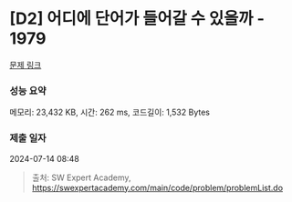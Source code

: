 # [D2] 어디에 단어가 들어갈 수 있을까 - 1979 

[문제 링크](https://swexpertacademy.com/main/code/problem/problemDetail.do?contestProbId=AV5PuPq6AaQDFAUq) 

### 성능 요약

메모리: 23,432 KB, 시간: 262 ms, 코드길이: 1,532 Bytes

### 제출 일자

2024-07-14 08:48



> 출처: SW Expert Academy, https://swexpertacademy.com/main/code/problem/problemList.do